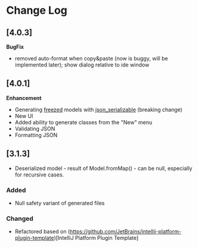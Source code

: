 # Change Log

## [4.0.3]

**BugFix**

- removed auto-format when copy&paste (now is buggy, will be implemented later); show dialog relative to ide window

## [4.0.1]

**Enhancement**

- Generating [freezed](https://pub.dev/packages/freezed) models
  with [json_serializable](https://pub.dev/packages/freezed#fromjsontojson) (breaking change)
- New UI
- Added ability to generate classes from the "New" menu
- Validating JSON
- Formatting JSON

## [3.1.3]
- Deserialized model - result of Model.fromMap() -  can be null, especially for recursive cases.

### Added
- Null safety variant of generated files

### Changed
- Refactored based on (https://github.com/JetBrains/intellij-platform-plugin-template)[IntelliJ Platform Plugin Template]
